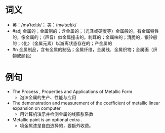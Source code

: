 # 词义
- 英：/məˈtælɪk/； 美：/məˈtælɪk/
- #adj 金属的；金属制的；含金属的；（光泽或硬度等）金属般的，有金属特性的，像金属的；（声音）似金属撞击的，刺耳的；金属味的；清脆的，银铃般的；〈化〉（金属元素）以游离状态存在的；产金属的
- #n 金属制品，含有金属的制品；金属纤维，金属线，金属织物；金属画（织物或颜色）
# 例句
- The Process , Properties and Applications of Metallic Form
	- 泡沫金属的生产、性能与应用
- The demonstration and measurement of the coefficient of metallic linear expansion on computer
	- 用计算机演示并检测金属的线膨胀系数
- Metallic paint is an optional extra .
	- 喷金属漆是自由选择的，要额外收费。
